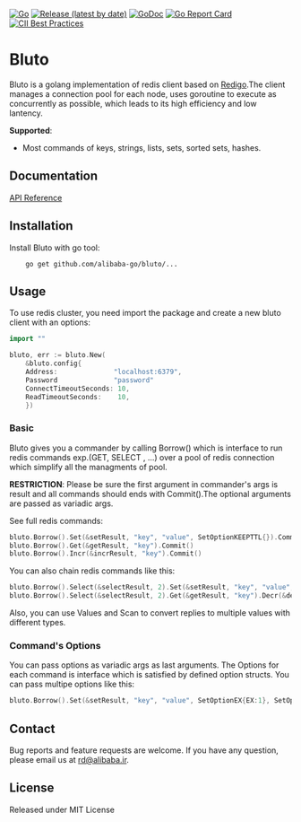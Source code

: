 [![Go](https://github.com/alibaba-go/bluto/workflows/Go/badge.svg)](https://github.com/alibaba-go/bluto/actions)
[![Release (latest by date)](https://img.shields.io/github/v/tag/alibaba-go/bluto.svg)](https://github.com/alibaba-go/bluto/releases?style=flat-square)
[![GoDoc](https://pkg.go.dev/badge/github.com/alibaba-go/bluto?status.svg)](https://pkg.go.dev/github.com/alibaba-go/bluto?tab=doc)
[![Go Report Card](https://goreportcard.com/badge/github.com/alibaba-go/bluto)](https://goreportcard.com/report/github.com/alibaba-go/bluto)
[![CII Best Practices](https://bestpractices.coreinfrastructure.org/projects/4289/badge)](https://bestpractices.coreinfrastructure.org/projects/4289)

# Bluto
Bluto is a golang implementation of redis client based on [Redigo](https://github.com/gomodule/redigo).The client manages a connection pool 
for each node, uses goroutine to execute as concurrently as possible, which leads 
to its high efficiency and low lantency.

**Supported**:
* Most commands of keys, strings, lists, sets, sorted sets, hashes.


## Documentation
[API Reference](https://pkg.go.dev/github.com/alibaba-go/bluto)

## Installation
Install Bluto with go tool:
```
    go get github.com/alibaba-go/bluto/...
```
    
## Usage
To use redis cluster, you need import the package and create a new bluto client
with an options:
```go
import ""

bluto, err := bluto.New(
    &bluto.config{
    Address:              "localhost:6379",
    Password              "password"
    ConnectTimeoutSeconds: 10,
    ReadTimeoutSeconds:    10,
    })
```

### Basic
Bluto gives you a commander by calling Borrow() which is interface to run redis commands exp.(GET, SELECT , ...) over a pool of redis connection which simplify all the managments of pool. 


**RESTRICTION**: Please be sure the first argument in commander's args is result and all commands should ends with Commit().The optional arguments are passed as variadic args.

See full redis commands: 

```go
bluto.Borrow().Set(&setResult, "key", "value", SetOptionKEEPTTL{}).Commit()
bluto.Borrow().Get(&getResult, "key").Commit()
bluto.Borrow().Incr(&incrResult, "key").Commit()
```
You can also chain redis commands like this:
```go
bluto.Borrow().Select(&selectResult, 2).Set(&setResult, "key", "value",SetOptionKEEPTTL{}).Incr(&incrResult, "key").Commit()
bluto.Borrow().Select(&selectResult, 2).Get(&getResult, "key").Decr(&decrResult, "key").Del(&delResult, "key").Commit()
```
Also, you can use Values and Scan to convert replies to multiple values with different types.

### Command's Options
You can pass options as variadic args as last arguments.
The Options for each command is interface which is satisfied by defined option structs.
You can pass multipe options like this:
```go
bluto.Borrow().Set(&setResult, "key", "value", SetOptionEX{EX:1}, SetOptionNX{}, SetOptionKEEPTTL{}).Commit()
```
## Contact
Bug reports and feature requests are welcome.
If you have any question, please email us at rd@alibaba.ir.

## License
Released under MIT License 
